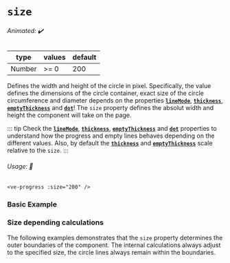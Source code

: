 # `size`

###### Animated: ✔️

| type    | values                                 | default |
|---------|----------------------------------------|---------|
| Number  | >= 0                                   |   200   |

Defines the width and height of the circle in pixel. Specifically, the value defines the dimensions of the circle container, 
exact size of the circle circumference and diameter depends on the properties **[`lineMode`](#linemode)**, **[`thickness`](./thickness.md)**,
**[`emptyThickness`](#emptythickness)** and **[`dot`](#dot)**! The `size` property defines the absolut width and height the component
will take on the page.

::: tip
Check the **[`lineMode`](#linemode)**, **[`thickness`](#thickness)**, **[`emptyThickness`](#emptythickness)** and 
**[`dot`](#dot)** properties to understand how the progress and empty lines behaves depending on the different values. Also,
by default the **[`thickness`](#thickness)** and **[`emptyThickness`](#emptyThickness)** scale relative to the `size`.
:::

###### Usage: 📜

```vue
<ve-progress :size="200" />
```

### Basic Example

<SizeBasic>
<template #code>
<CodeGroup>
<CodeGroupItem >

```vue
<template>
  <ve-progress :progress="50" :size="200">
    <span slot="legend-caption">200</span>
  </ve-progress>
  <ve-progress :progress="50" :size="160">
    <span slot="legend-caption">160</span>
  </ve-progress>
  <ve-progress :progress="50" :size="120">
    <span slot="legend-caption">120</span>
  </ve-progress>
  <ve-progress :progress="50" :size="80">
    <span slot="legend-caption">80</span>
  </ve-progress>
  <ve-progress :progress="50" :size="40">
    <span slot="legend-caption">40</span>
  </ve-progress>
</template>
```
</CodeGroupItem>
</CodeGroup>
</template>
</SizeBasic>

### Size depending calculations

The following examples demonstrates that the `size` property determines the outer boundaries of the component.
The internal calculations always adjust to the specified size, the circle lines always remain within the boundaries.

<SizeDependencies/>
